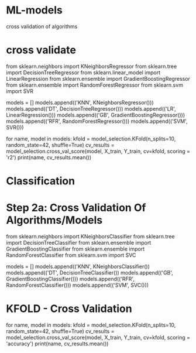 # ML-models
cross validation of algorithms
# cross validate
from sklearn.neighbors import KNeighborsRegressor
from sklearn.tree import DecisionTreeRegressor
from sklearn.linear_model import LinearRegression
from sklearn.ensemble import GradientBoostingRegressor
from sklearn.ensemble import RandomForestRegressor
from sklearn.svm import SVR


models = []
models.append(('KNN', KNeighborsRegressor()))
models.append(('DT', DecisionTreeRegressor()))
models.append(('LR', LinearRegression()))
models.append(('GB', GradientBoostingRegressor()))
models.append(('RFR', RandomForestRegressor()))
models.append(('SVM', SVR()))

for name, model in models:
kfold = model_selection.KFold(n_splits=10, random_state=42, shuffle=True)
cv_results = model_selection.cross_val_score(model, X_train, Y_train, cv=kfold, scoring = 'r2')
print(name, cv_results.mean())
# Classification
# Step 2a: Cross Validation Of Algorithms/Models
from sklearn.neighbors import KNeighborsClassifier
from sklearn.tree import DecisionTreeClassifier
from sklearn.ensemble import GradientBoostingClassifier
from sklearn.ensemble import RandomForestClassifier
from sklearn.svm import SVC
 

models = []
models.append(('KNN', KNeighborsClassifier())
models.append(('DT', DecisionTreeClassifier())
models.append(('GB', GradientBoostingClassifier()))
models.append(('RFR', RandomForestClassifier()))
models.append(('SVM', SVC()))
 

# KFOLD - Cross Validation
for name, model in models:
kfold = model_selection.KFold(n_splits=10, random_state=42, shuffle=True)
cv_results = model_selection.cross_val_score(model, X_train, Y_train, cv=kfold, scoring = 'accuracy')
print(name, cv_results.mean())
